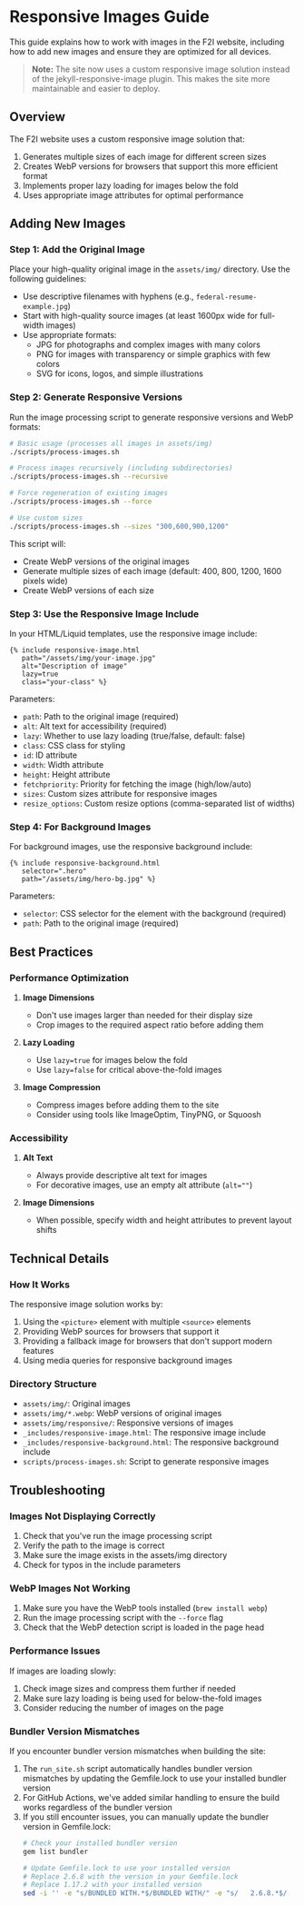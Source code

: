 # Responsive Images Guide

This guide explains how to work with images in the F2I website, including how to add new images and ensure they are optimized for all devices.

> **Note:** The site now uses a custom responsive image solution instead of the jekyll-responsive-image plugin. This makes the site more maintainable and easier to deploy.

## Overview

The F2I website uses a custom responsive image solution that:

1. Generates multiple sizes of each image for different screen sizes
2. Creates WebP versions for browsers that support this more efficient format
3. Implements proper lazy loading for images below the fold
4. Uses appropriate image attributes for optimal performance

## Adding New Images

### Step 1: Add the Original Image

Place your high-quality original image in the `assets/img/` directory. Use the following guidelines:

- Use descriptive filenames with hyphens (e.g., `federal-resume-example.jpg`)
- Start with high-quality source images (at least 1600px wide for full-width images)
- Use appropriate formats:
  - JPG for photographs and complex images with many colors
  - PNG for images with transparency or simple graphics with few colors
  - SVG for icons, logos, and simple illustrations

### Step 2: Generate Responsive Versions

Run the image processing script to generate responsive versions and WebP formats:

```bash
# Basic usage (processes all images in assets/img)
./scripts/process-images.sh

# Process images recursively (including subdirectories)
./scripts/process-images.sh --recursive

# Force regeneration of existing images
./scripts/process-images.sh --force

# Use custom sizes
./scripts/process-images.sh --sizes "300,600,900,1200"
```

This script will:
- Create WebP versions of the original images
- Generate multiple sizes of each image (default: 400, 800, 1200, 1600 pixels wide)
- Create WebP versions of each size

### Step 3: Use the Responsive Image Include

In your HTML/Liquid templates, use the responsive image include:

```liquid
{% include responsive-image.html
   path="/assets/img/your-image.jpg"
   alt="Description of image"
   lazy=true
   class="your-class" %}
```

Parameters:
- `path`: Path to the original image (required)
- `alt`: Alt text for accessibility (required)
- `lazy`: Whether to use lazy loading (true/false, default: false)
- `class`: CSS class for styling
- `id`: ID attribute
- `width`: Width attribute
- `height`: Height attribute
- `fetchpriority`: Priority for fetching the image (high/low/auto)
- `sizes`: Custom sizes attribute for responsive images
- `resize_options`: Custom resize options (comma-separated list of widths)

### Step 4: For Background Images

For background images, use the responsive background include:

```liquid
{% include responsive-background.html
   selector=".hero"
   path="/assets/img/hero-bg.jpg" %}
```

Parameters:
- `selector`: CSS selector for the element with the background (required)
- `path`: Path to the original image (required)

## Best Practices

### Performance Optimization

1. **Image Dimensions**
   - Don't use images larger than needed for their display size
   - Crop images to the required aspect ratio before adding them

2. **Lazy Loading**
   - Use `lazy=true` for images below the fold
   - Use `lazy=false` for critical above-the-fold images

3. **Image Compression**
   - Compress images before adding them to the site
   - Consider using tools like ImageOptim, TinyPNG, or Squoosh

### Accessibility

1. **Alt Text**
   - Always provide descriptive alt text for images
   - For decorative images, use an empty alt attribute (`alt=""`)

2. **Image Dimensions**
   - When possible, specify width and height attributes to prevent layout shifts

## Technical Details

### How It Works

The responsive image solution works by:

1. Using the `<picture>` element with multiple `<source>` elements
2. Providing WebP sources for browsers that support it
3. Providing a fallback image for browsers that don't support modern features
4. Using media queries for responsive background images

### Directory Structure

- `assets/img/`: Original images
- `assets/img/*.webp`: WebP versions of original images
- `assets/img/responsive/`: Responsive versions of images
- `_includes/responsive-image.html`: The responsive image include
- `_includes/responsive-background.html`: The responsive background include
- `scripts/process-images.sh`: Script to generate responsive images

## Troubleshooting

### Images Not Displaying Correctly

1. Check that you've run the image processing script
2. Verify the path to the image is correct
3. Make sure the image exists in the assets/img directory
4. Check for typos in the include parameters

### WebP Images Not Working

1. Make sure you have the WebP tools installed (`brew install webp`)
2. Run the image processing script with the `--force` flag
3. Check that the WebP detection script is loaded in the page head

### Performance Issues

If images are loading slowly:

1. Check image sizes and compress them further if needed
2. Make sure lazy loading is being used for below-the-fold images
3. Consider reducing the number of images on the page

### Bundler Version Mismatches

If you encounter bundler version mismatches when building the site:

1. The `run_site.sh` script automatically handles bundler version mismatches by updating the Gemfile.lock to use your installed bundler version
2. For GitHub Actions, we've added similar handling to ensure the build works regardless of the bundler version
3. If you still encounter issues, you can manually update the bundler version in Gemfile.lock:
   ```bash
   # Check your installed bundler version
   gem list bundler

   # Update Gemfile.lock to use your installed version
   # Replace 2.6.8 with the version in your Gemfile.lock
   # Replace 1.17.2 with your installed version
   sed -i '' -e "s/BUNDLED WITH.*$/BUNDLED WITH/" -e "s/   2.6.8.*$/   1.17.2/" Gemfile.lock
   ```

